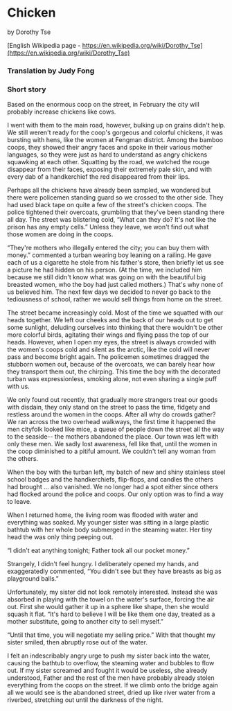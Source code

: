 # Chicken
by Dorothy Tse

[English Wikipedia page - https://en.wikipedia.org/wiki/Dorothy_Tse](https://en.wikipedia.org/wiki/Dorothy_Tse)

### Translation by Judy Fong

### Short story

Based on the enormous coop on the street, in February the city will probably increase chickens like cows.

I went with them to the main road, however, bulking up on grains didn't help. We still weren't ready for the coop's gorgeous and colorful chickens, it was bursting with hens, like the women at Fengman district. Among the bamboo coops, they showed their angry faces and spoke in their various mother languages, so they were just as hard to understand as angry chickens squawking at each other. Squatting by the road, we watched the rouge disappear from their faces, exposing their extremely pale skin, and with every dab of a handkerchief the red disappeared from their lips.

Perhaps all the chickens have already been sampled, we wondered but there were policemen standing guard so we crossed to the other side. They had used black tape on quite a few of the street's chicken coops. The police tightened their overcoats, grumbling that they've been standing there all day. The street was blistering cold, “What can they do? It's not like the prison has any empty cells.” Unless they leave, we won't find out what those women are doing in the coops.

“They're mothers who illegally entered the city; you can buy them with money.” commented a turban wearing boy leaning on a railing. He gave each of us a cigarette he stole from his father's store, then briefly let us see a picture he had hidden on his person. (At the time, we included him because we still didn't know what was going on with the beautiful big breasted women, who the boy had just called mothers.) That's why none of us believed him. The next few days we decided to never go back to the tediousness of school, rather we would sell things from home on the street.

The street became increasingly cold. Most of the time we squatted with our heads together. We left our cheeks and the back of our heads out to get some sunlight, deluding ourselves into thinking that there wouldn't be other more colorful birds, agitating their wings and flying pass the top of our heads. However, when I open my eyes, the street is always crowded with the women's coops cold and silent as the arctic, like the cold will never pass and become bright again. The policemen sometimes dragged the stubborn women out, because of the overcoats, we can barely hear how they transport them out, the chirping. This time the boy with the decorated turban was expressionless, smoking alone, not even sharing a single puff with us.

We only found out recently, that gradually more strangers treat our goods with disdain, they only stand on the street to pass the time, fidgety and restless around the women in the coops. After all why do crowds gather? We ran across the two overhead walkways, the first time it happened the men cityfolk looked like mice, a queue of people down the street all the way to the seaside-- the mothers abandoned the place. Our town was left with only these men. We sadly lost awareness, fell like that, until the women in the coop diminished to a pitiful amount. We couldn't tell any woman from the others.

When the boy with the turban left, my batch of new and shiny stainless steel school badges and the handkerchiefs, flip-flops, and candles the others had brought … also vanished. We no longer had a spot either since others had flocked around the police and coops. Our only option was to find a way to leave.

When I returned home, the living room was flooded with water and everything was soaked. My younger sister was sitting in a large plastic bathtub with her whole body submerged in the steaming water. Her tiny head the was only thing peeping out.

“I didn't eat anything tonight; Father took all our pocket money.”

Strangely, I didn't feel hungry. I deliberately opened my hands, and exaggeratedly commented, “You didn't see but they have breasts as big as playground balls.”

Unfortunately, my sister did not look remotely interested. Instead she was absorbed in playing with the towel on the water's surface, forcing the air out. First she would gather it up in a sphere like shape, then she would squash it flat. “It's hard to believe I will be like them one day, treated as a mother substitute, going to another city to sell myself.”

“Until that time, you will negotiate my selling price.” With that thought my sister smiled, then abruptly rose out of the water.

I felt an indescribably angry urge to push my sister back into the water, causing the bathtub to overflow, the steaming water and bubbles to flow out. If my sister screamed and fought it would be useless, she already understood, Father and the rest of the men have probably already stolen everything from the coops on the street. If we climb onto the bridge again all we would see is the abandoned street, dried up like river water from a riverbed, stretching out until the darkness of the night.
